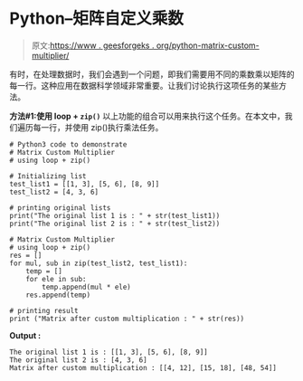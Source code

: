 # Python–矩阵自定义乘数

> 原文:[https://www . geesforgeks . org/python-matrix-custom-multiplier/](https://www.geeksforgeeks.org/python-matrix-custom-multiplier/)

有时，在处理数据时，我们会遇到一个问题，即我们需要用不同的乘数乘以矩阵的每一行。这种应用在数据科学领域非常重要。让我们讨论执行这项任务的某些方法。

**方法#1:使用 loop + `zip()`**
以上功能的组合可以用来执行这个任务。在本文中，我们遍历每一行，并使用 zip()执行乘法任务。

```
# Python3 code to demonstrate 
# Matrix Custom Multiplier
# using loop + zip()

# Initializing list
test_list1 = [[1, 3], [5, 6], [8, 9]]
test_list2 = [4, 3, 6]

# printing original lists
print("The original list 1 is : " + str(test_list1))
print("The original list 2 is : " + str(test_list2))

# Matrix Custom Multiplier
# using loop + zip()
res = []
for mul, sub in zip(test_list2, test_list1):
    temp = []
    for ele in sub:
        temp.append(mul * ele)
    res.append(temp)

# printing result 
print ("Matrix after custom multiplication : " + str(res))
```

**Output :**

```
The original list 1 is : [[1, 3], [5, 6], [8, 9]]
The original list 2 is : [4, 3, 6]
Matrix after custom multiplication : [[4, 12], [15, 18], [48, 54]]

```